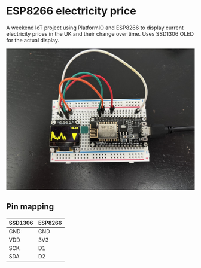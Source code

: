 # ESP8266 electricity price

A weekend IoT project using PlatformIO and ESP8266 to display 
current electricity prices in the UK and their change over time.
Uses SSD1306 OLED for the actual display.

![Picture of an operational prototype](esp8266.jpg)

## Pin mapping

| SSD1306 | ESP8266 |
|---------|---------|
| GND     | GND     |
| VDD     | 3V3     |
| SCK     | D1      |
| SDA     | D2      |